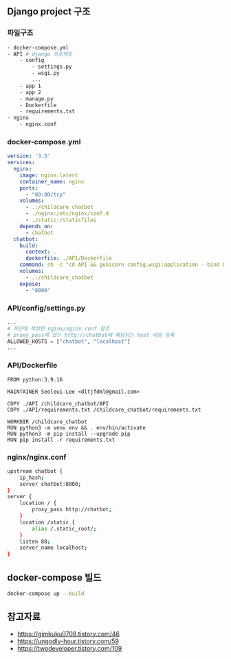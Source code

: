 ## Django project 구조
### 파일구조
``` bash
- docker-compose.yml
- API # django 프로젝트
    - config
        - settings.py
        - wsgi.py
        ...
    - app 1
    - app 2
    - manage.py
    - Dockerfile
    - requirements.txt
- nginx
    - nginx.conf
```
### docker-compose.yml
``` yml
version: '3.5'
services:
  nginx:
    image: nginx:latest
    container_name: nginx
    ports:
      - "80:80/tcp"
    volumes:
      - .:/childcare_chatbot
      - ./nginx:/etc/nginx/conf.d
      - ./static:/staticfiles
    depends_on:
      - chatbot
  chatbot:
    build: 
      context: .
      dockerfile: ./API/Dockerfile
    command: sh -c "cd API && gunicorn config.wsgi:application --bind 0.0.0.0:8000"
    volumes: 
      - .:/childcare_chatbot
    expose:
      - "8000"
```
### API/config/settings.py
```python
...
# 하단에 작성한 nginx/nginx.conf 참조
# proxy_pass에 있는 http://chatbot에 해당되는 host 네임 등록
ALLOWED_HOSTS = ["chatbot", "localhost"]
...
```

### API/Dockerfile
```Docker
FROM python:3.9.16

MAINTAINER Seoleui-Lee <dltjfdml@gmail.com>

COPY ./API /childcare_chatbot/API
COPY ./API/requirements.txt /childcare_chatbot/requirements.txt

WORKDIR /childcare_chatbot
RUN python3 -m venv env && . env/bin/activate
RUN python3 -m pip install --upgrade pip
RUN pip install -r requirements.txt
```
### nginx/nginx.conf
```bash
upstream chatbot {
    ip_hash;
    server chatbot:8000;
}
server {
    location / {
        proxy_pass http://chatbot;
    }
    location /static {
        alias /.static_root/;
    }
    listen 80;
    server_name localhost;
}
```
## docker-compose 빌드
```bash
docker-compose up --build
```
## 참고자료
- https://gimkuku0708.tistory.com/46
- https://ungodly-hour.tistory.com/59
- https://twodeveloper.tistory.com/109